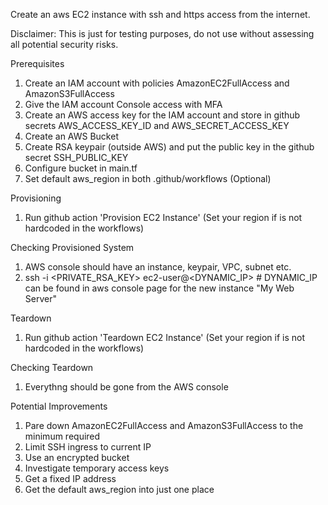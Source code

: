 
Create an aws EC2 instance with ssh and https access from the internet.

Disclaimer: This is just for testing purposes, do not use without assessing all potential security risks.

Prerequisites
1. Create an IAM account with policies AmazonEC2FullAccess and AmazonS3FullAccess
2. Give the IAM account Console access with MFA
3. Create an AWS access key for the IAM account and store in github secrets AWS_ACCESS_KEY_ID and AWS_SECRET_ACCESS_KEY
4. Create an AWS Bucket
5. Create RSA keypair (outside AWS) and put the public key in the github secret SSH_PUBLIC_KEY
6. Configure bucket in main.tf
7. Set default aws_region in both .github/workflows (Optional)

Provisioning
1. Run github action 'Provision EC2 Instance' (Set your region if is not hardcoded in the workflows)

Checking Provisioned System
1. AWS console should have an instance, keypair, VPC, subnet etc.
2. ssh -i <PRIVATE_RSA_KEY> ec2-user@<DYNAMIC_IP>  # DYNAMIC_IP can be found in aws console page for the new instance "My Web Server"

Teardown
1. Run github action 'Teardown EC2 Instance' (Set your region if is not hardcoded in the workflows)

Checking Teardown
1. Everythng should be gone from the AWS console

Potential Improvements
1. Pare down AmazonEC2FullAccess and AmazonS3FullAccess to the minimum required
2. Limit SSH ingress to current IP 
3. Use an encrypted bucket
4. Investigate temporary access keys
5. Get a fixed IP address
6. Get the default aws_region into just one place

